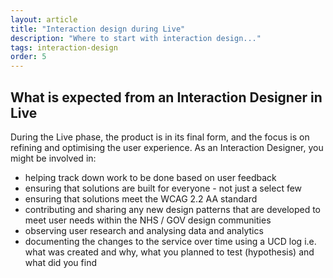```yaml
---
layout: article
title: "Interaction design during Live"
description: "Where to start with interaction design..."
tags: interaction-design
order: 5
---
```


## What is expected from an Interaction Designer in Live

During the Live phase, the product is in its final form, and the focus is on refining and optimising the user experience. As an Interaction Designer, you might be involved in:

- helping track down work to be done based on user feedback
- ensuring that solutions are built for everyone - not just a select few
- ensuring that solutions meet the WCAG 2.2 AA standard
- contributing and sharing any new design patterns that are developed to meet user needs within the NHS / GOV design communities
- observing user research and analysing data and analytics
- documenting the changes to the service over time using a UCD log i.e. what was created and why, what you planned to test (hypothesis) and what did you find